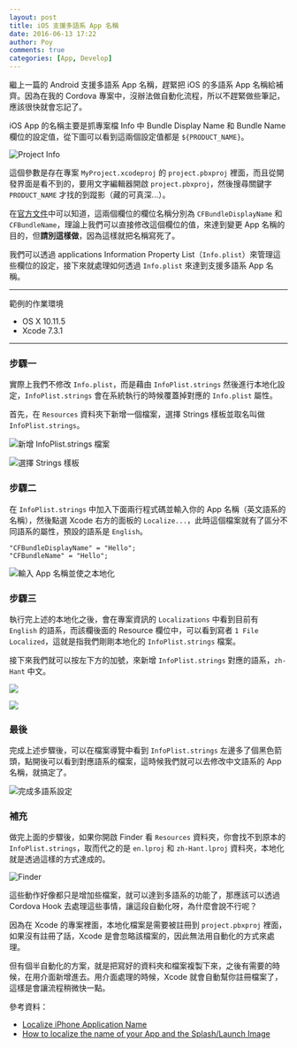 ```yaml
---
layout: post
title: iOS 支援多語系 App 名稱
date: 2016-06-13 17:22
author: Poy
comments: true
categories: [App, Develop]
---
```


繼上一篇的 Android 支援多語系 App 名稱，趕緊把 iOS 的多語系 App 名稱給補齊。因為在我的 Cordova 專案中，沒辦法做自動化流程，所以不趕緊做些筆記，應該很快就會忘記了。

iOS App 的名稱主要是抓專案檔 Info 中 Bundle Display Name 和 Bundle Name 欄位的設定值，從下圖可以看到這兩個設定值都是 `${PRODUCT_NAME}`。 

![Project Info](http://i.imgur.com/SQFijjL.png)

這個參數是存在專案 `MyProject.xcodeproj` 的 `project.pbxproj` 裡面，而且從開發界面是看不到的，要用文字編輯器開啟 `project.pbxproj`，然後搜尋關鍵字 `PRODUCT_NAME` 才找的到蹤影（藏的可真深...）。

在[官方文件](https://developer.apple.com/library/ios/documentation/General/Reference/InfoPlistKeyReference/Articles/CoreFoundationKeys.html)中可以知道，這兩個欄位的欄位名稱分別為 `CFBundleDisplayName` 和 `CFBundleName`，理論上我們可以直接修改這個欄位的值，來達到變更 App 名稱的目的，但**請別這樣做**，因為這樣就把名稱寫死了。

我們可以透過 applications Information Property List（`Info.plist`）來管理這些欄位的設定，接下來就處理如何透過 `Info.plist` 來達到支援多語系 App 名稱。

----------

範例的作業環境

* OS X 10.11.5
* Xcode 7.3.1

----------

### 步驟一

實際上我們不修改 `Info.plist`，而是藉由 `InfoPlist.strings` 然後進行本地化設定，`InfoPlist.strings` 會在系統執行的時候覆蓋掉對應的 `Info.plist` 屬性。

首先，在 `Resources` 資料夾下新增一個檔案，選擇 Strings 樣板並取名叫做 `InfoPlist.strings`。

![新增 InfoPlist.strings 檔案](http://i.imgur.com/eidAzAs.png)

![選擇 Strings 樣板](http://i.imgur.com/L8eyoI6.png)

### 步驟二

在 `InfoPlist.strings` 中加入下面兩行程式碼並輸入你的 App 名稱（英文語系的名稱），然後點選 Xcode 右方的面板的 `Localize...`，此時這個檔案就有了區分不同語系的屬性，預設的語系是 `English`。

```
"CFBundleDisplayName" = "Hello";
"CFBundleName" = "Hello";
```

![輸入 App 名稱並使之本地化](http://i.imgur.com/ro8YIjc.png)

### 步驟三

執行完上述的本地化之後，會在專案資訊的 `Localizations` 中看到目前有 `English` 的語系，而該欄後面的 Resource 欄位中，可以看到寫者 `1 File Localized`，這就是指我們剛剛本地化的 `InfoPlist.strings` 檔案。

接下來我們就可以按左下方的加號，來新增 `InfoPlist.strings` 對應的語系，`zh-Hant` 中文。

![](http://i.imgur.com/gv3V9d2.png)

![](http://i.imgur.com/e7by8Bk.png)

### 最後

完成上述步驟後，可以在檔案導覽中看到 `InfoPlist.strings` 左邊多了個黑色箭頭，點開後可以看到對應語系的檔案，這時候我們就可以去修改中文語系的 App 名稱，就搞定了。

![完成多語系設定](http://i.imgur.com/P2vuY5p.png)

### 補充

做完上面的步驟後，如果你開啟 Finder 看 `Resources` 資料夾，你會找不到原本的 `InfoPlist.strings`，取而代之的是 `en.lproj` 和 `zh-Hant.lproj` 資料夾，本地化就是透過這樣的方式達成的。

![Finder](http://i.imgur.com/8hKI6me.png)

這些動作好像都只是增加些檔案，就可以達到多語系的功能了，那應該可以透過 Cordova Hook 去處理這些事情，讓這段自動化呀，為什麼會說不行呢？

因為在 Xcode 的專案裡面，本地化檔案是需要被註冊到 `project.pbxproj` 裡面，如果沒有註冊了話，Xcode 是會忽略該檔案的，因此無法用自動化的方式來處理。

但有個半自動化的方案，就是把寫好的資料夾和檔案複製下來，之後有需要的時候，在用介面新增進去。用介面處理的時候，Xcode 就會自動幫你註冊檔案了，這樣是會讓流程稍微快一點。

參考資料：

* [Localize iPhone Application Name](http://useyourloaf.com/blog/localize-iphone-application-name/)
* [How to localize the name of your App and the Splash/Launch Image](https://archive.appcelerator.com/question/98921/how-to-localize-the-name-of-your-app-and-the-splashlaunch-image)